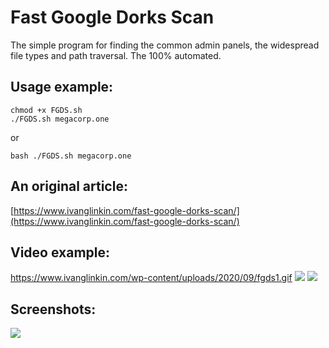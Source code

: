 # Fast Google Dorks Scan

The simple program for finding the common admin panels, the widespread file types and path traversal. The 100% automated.

Usage example:
--------------
```
chmod +x FGDS.sh
./FGDS.sh megacorp.one
```
or
```
bash ./FGDS.sh megacorp.one
```


An original article:
--------------------
[https://www.ivanglinkin.com/fast-google-dorks-scan/](https://www.ivanglinkin.com/fast-google-dorks-scan/)


Video example:
--------------
https://www.ivanglinkin.com/wp-content/uploads/2020/09/fgds1.gif
![](https://www.ivanglinkin.com/wp-content/uploads/2020/09/fgds1.gif)
![](https://www.ivanglinkin.com/wp-content/uploads/2020/09/host_enum.gif)

Screenshots:
------------
![](https://www.ivanglinkin.com/wp-content/uploads/2020/09/fgds.png)
